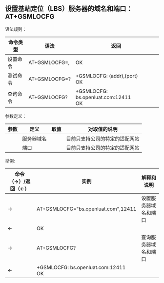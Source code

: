 ## 设置基站定位（LBS）服务器的域名和端口：AT+GSMLOCFG

 

语法规则：

| 命令类型 | 语法                      | 返回                                    |
| -------- | ------------------------- | --------------------------------------- |
| 设置命令 | AT+GSMLOCFG=<addr>,<port> | OK                                      |
| 测试命令 | AT+GSMLOCFG=?             | +GSMLOCFG: (addr),(port)<br>OK          |
| 查询命令 | AT+GSMLOCFG?              | +GSMLOCFG: bs.openluat.com:12411 <br>OK |

 

参数定义：

| 参数   | 定义       | 取值 | 对取值的说明                   |
| ------ | ---------- | ---- | ------------------------------ |
| <addr> | 服务器域名 |      | 目前只支持公司的特定的适配网站 |
| <port> | 端口       |      | 目前只支持公司的特定的适配网站 |

 

举例:

| 命令（→）/返回（←） | 实例                                    | 解释和说明           |
| ------------------- | --------------------------------------- | -------------------- |
| →                   | AT+GSMLOCFG="bs.openluat.com",12411     | 设置服务器域名和端口 |
| ←                   | OK                                      |                      |
| →                   | AT+GSMLOCFG?                            | 查询服务器域名和端口 |
| ←                   | +GSMLOCFG: bs.openluat.com:12411 <br>OK |                      |
